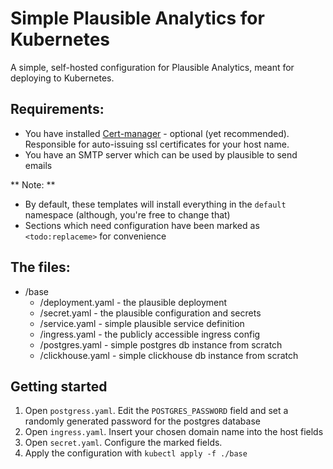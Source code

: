 # Simple Plausible Analytics for Kubernetes
A simple, self-hosted configuration for Plausible Analytics, meant for deploying to Kubernetes.

## Requirements:
- You have installed [Cert-manager](https://cert-manager.io/docs/) - optional (yet recommended). Responsible for auto-issuing ssl certificates for your host name. 
- You have an SMTP server which can be used by plausible to send emails

** Note: **
- By default, these templates will install everything in the `default` namespace (although, you're free to change that)
- Sections which need configuration have been marked as `<todo:replaceme>` for convenience

## The files:
- /base
  - /deployment.yaml       - the plausible deployment
  - /secret.yaml           - the plausible configuration and secrets 
  - /service.yaml          - simple plausible service definition 
  - /ingress.yaml          - the publicly accessible ingress config
  - /postgres.yaml         - simple postgres db instance from scratch
  - /clickhouse.yaml       - simple clickhouse db instance from scratch

## Getting started
1. Open `postgress.yaml`. Edit the `POSTGRES_PASSWORD` field and set a randomly generated password for the postgres database
2. Open `ingress.yaml`. Insert your chosen domain name into the host fields 
3. Open `secret.yaml`. Configure the marked fields.
4. Apply the configuration with `kubectl apply -f ./base`